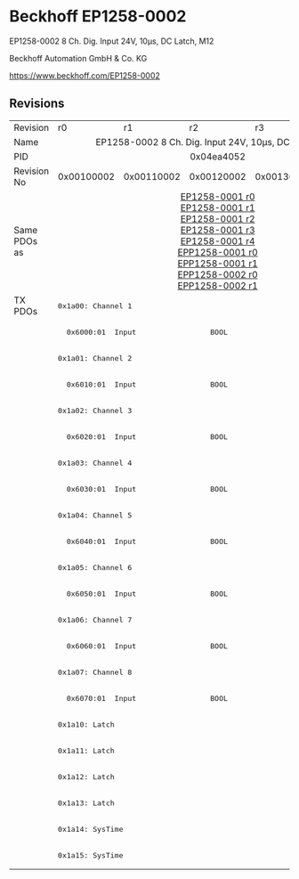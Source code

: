# Beckhoff EP1258-0002

EP1258-0002 8 Ch. Dig. Input 24V, 10µs, DC Latch, M12

Beckhoff Automation GmbH & Co. KG

https://www.beckhoff.com/EP1258-0002

## Revisions
<table>
<tr >
<td>Revision</td>
<td><div class="foo">r0</div></td>
<td><div class="foo">r1</div></td>
<td><div class="foo">r2</div></td>
<td><div class="foo">r3</div></td>
<td><div class="foo">r4</div></td>
</tr>
<tr >
<td>Name</td>
<td colspan=5 align="center"><div class="foo">EP1258-0002 8 Ch. Dig. Input 24V, 10µs, DC Latch, M12</div></td>
</tr>
<tr >
<td>PID</td>
<td colspan=5 align="center"><div class="foo">0x04ea4052</div></td>
</tr>
<tr >
<td>Revision No</td>
<td>0x00100002</td>
<td>0x00110002</td>
<td>0x00120002</td>
<td>0x00130002</td>
<td>0x00140002</td>
</tr>
<tr >
<td>Same PDOs as</td>
<td colspan=5 align="center"><a href="EP1258-0001">EP1258-0001 r0</a><br/><a href="EP1258-0001">EP1258-0001 r1</a><br/><a href="EP1258-0001">EP1258-0001 r2</a><br/><a href="EP1258-0001">EP1258-0001 r3</a><br/><a href="EP1258-0001">EP1258-0001 r4</a><br/><a href="EPP1258-0001">EPP1258-0001 r0</a><br/><a href="EPP1258-0001">EPP1258-0001 r1</a><br/><a href="EPP1258-0002">EPP1258-0002 r0</a><br/><a href="EPP1258-0002">EPP1258-0002 r1</a></td>
</tr>
<tr class="txpdo pdosection">
<td rowspan=22 valign=top>TX PDOs</td>
<td colspan=5 align="left"><pre>0x1a00: Channel 1</pre></td>
<td></td>
</tr>
<tr class="txpdo">
<td colspan=5 align="left"><pre>  0x6000:01  Input                 BOOL</pre></td>
</tr>
<tr class="txpdo pdosection">
<td colspan=5 align="left"><pre>0x1a01: Channel 2</pre></td>
</tr>
<tr class="txpdo">
<td colspan=5 align="left"><pre>  0x6010:01  Input                 BOOL</pre></td>
</tr>
<tr class="txpdo pdosection">
<td colspan=5 align="left"><pre>0x1a02: Channel 3</pre></td>
</tr>
<tr class="txpdo">
<td colspan=5 align="left"><pre>  0x6020:01  Input                 BOOL</pre></td>
</tr>
<tr class="txpdo pdosection">
<td colspan=5 align="left"><pre>0x1a03: Channel 4</pre></td>
</tr>
<tr class="txpdo">
<td colspan=5 align="left"><pre>  0x6030:01  Input                 BOOL</pre></td>
</tr>
<tr class="txpdo pdosection">
<td colspan=5 align="left"><pre>0x1a04: Channel 5</pre></td>
</tr>
<tr class="txpdo">
<td colspan=5 align="left"><pre>  0x6040:01  Input                 BOOL</pre></td>
</tr>
<tr class="txpdo pdosection">
<td colspan=5 align="left"><pre>0x1a05: Channel 6</pre></td>
</tr>
<tr class="txpdo">
<td colspan=5 align="left"><pre>  0x6050:01  Input                 BOOL</pre></td>
</tr>
<tr class="txpdo pdosection">
<td colspan=5 align="left"><pre>0x1a06: Channel 7</pre></td>
</tr>
<tr class="txpdo">
<td colspan=5 align="left"><pre>  0x6060:01  Input                 BOOL</pre></td>
</tr>
<tr class="txpdo pdosection">
<td colspan=5 align="left"><pre>0x1a07: Channel 8</pre></td>
</tr>
<tr class="txpdo">
<td colspan=5 align="left"><pre>  0x6070:01  Input                 BOOL</pre></td>
</tr>
<tr class="txpdo pdosection">
<td colspan=5 align="left"><pre>0x1a10: Latch</pre></td>
</tr>
<tr class="txpdo pdosection">
<td colspan=5 align="left"><pre>0x1a11: Latch</pre></td>
</tr>
<tr class="txpdo pdosection">
<td colspan=5 align="left"><pre>0x1a12: Latch</pre></td>
</tr>
<tr class="txpdo pdosection">
<td colspan=5 align="left"><pre>0x1a13: Latch</pre></td>
</tr>
<tr class="txpdo pdosection">
<td colspan=5 align="left"><pre>0x1a14: SysTime</pre></td>
</tr>
<tr class="txpdo pdosection">
<td colspan=5 align="left"><pre>0x1a15: SysTime</pre></td>
</tr>
</table>
